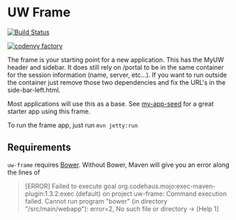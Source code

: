 # UW Frame

[![Build Status](https://travis-ci.org/UW-Madison-DoIT/uw-frame.svg)](https://travis-ci.org/UW-Madison-DoIT/uw-frame)

[![codenvy factory](https://codenvy.com/factory/resources/factory-white.png)](https://codenvy.com/factory?id=au4tpiai3n1ygpy1)

The frame is your starting point for a new application.  This has the MyUW header and sidebar. It does still rely on /portal to be in the same container for the session information (name, server, etc...).  If you want to run outside the container just remove those two dependencies and fix the URL's in the side-bar-left.html.

Most applications will use this as a base.  See [my-app-seed](https://github.com/UW-Madison-DoIT/my-app-seed) for a great starter app using this frame.

To run the frame app, just run `mvn jetty:run`

## Requirements

`uw-frame` requires [Bower](http://bower.io/).  Without Bower, Maven will give you an error along the lines of

> [ERROR] Failed to execute goal org.codehaus.mojo:exec-maven-plugin:1.3.2:exec (default) on project uw-frame: Command execution failed. Cannot run program "bower" (in directory "<project-root>/src/main/webapp"): error=2, No such file or directory -> [Help 1]
